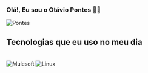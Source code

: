 
### Olá!, Eu sou o Otávio Pontes ✋🏽

![Pontes](https://github-readme-stats.vercel.app/api?username=devpontes&true&theme=dracula)

## Tecnologias que eu uso no meu dia 

<div styLe="display: inline_block"><br/>
   <img align="center" alt="Mulesoft" src= "https://img.shields.io/static/v1?style=for-the-badge&message=Mulesoft&color=00A0DF&logo=Mulesoft&logoColor=FFFFFF&label=" />

   <img align="center" alt="Linux" src= "https://img.shields.io/static/v1?style=for-the-badge&message=Linux&color=222222&logo=Linux&logoColor=FCC624&label=" />

<div>

